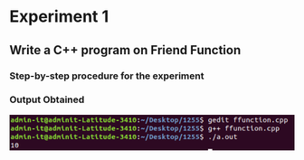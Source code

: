 # Experiment 1
## Write a C++ program on Friend Function 
### Step-by-step procedure for the experiment

### Output Obtained

![Test Image 1](friend_function.png)

